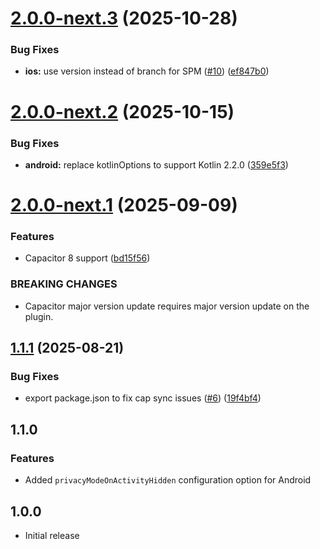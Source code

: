 # [2.0.0-next.3](https://github.com/ionic-team/capacitor-privacy-screen/compare/v2.0.0-next.2...v2.0.0-next.3) (2025-10-28)


### Bug Fixes

* **ios:** use version instead of branch for SPM ([#10](https://github.com/ionic-team/capacitor-privacy-screen/issues/10)) ([ef847b0](https://github.com/ionic-team/capacitor-privacy-screen/commit/ef847b036bc1ca1b2a002ce84bc7ca815e810b29))

# [2.0.0-next.2](https://github.com/ionic-team/capacitor-privacy-screen/compare/v2.0.0-next.1...v2.0.0-next.2) (2025-10-15)


### Bug Fixes

* **android:** replace kotlinOptions to support Kotlin 2.2.0 ([359e5f3](https://github.com/ionic-team/capacitor-privacy-screen/commit/359e5f3496ebdf571b03628b4c0d07ef617b5e69))

# [2.0.0-next.1](https://github.com/ionic-team/capacitor-privacy-screen/compare/v1.1.1...v2.0.0-next.1) (2025-09-09)


### Features

* Capacitor 8 support ([bd15f56](https://github.com/ionic-team/capacitor-privacy-screen/commit/bd15f56817d4aa42d10c6ffeb35ae09094e432ff))


### BREAKING CHANGES

* Capacitor major version update requires major version update on the plugin.

## [1.1.1](https://github.com/ionic-team/capacitor-privacy-screen/compare/v1.1.0...v1.1.1) (2025-08-21)


### Bug Fixes

* export package.json to fix cap sync issues ([#6](https://github.com/ionic-team/capacitor-privacy-screen/issues/6)) ([19f4bf4](https://github.com/ionic-team/capacitor-privacy-screen/commit/19f4bf41f1b2e253c9911449662687ff0d992bef))

## 1.1.0

### Features
- Added `privacyModeOnActivityHidden` configuration option for Android

## 1.0.0

- Initial release
